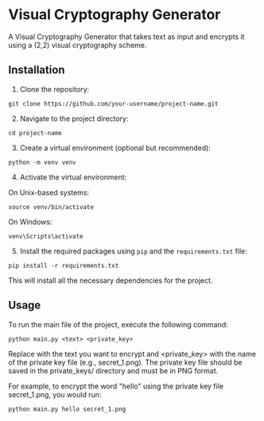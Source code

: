 # Visual Cryptography Generator
A Visual Cryptography Generator that takes text as input and encrypts it using a (2,2) visual cryptography scheme.


## Installation

1. Clone the repository:

``git clone https://github.com/your-username/project-name.git``


2. Navigate to the project directory:

`cd project-name`


3. Create a virtual environment (optional but recommended):

`python -m venv venv`


4. Activate the virtual environment:  

On Unix-based systems:

`source venv/bin/activate`


On Windows:

`venv\Scripts\activate`

5. Install the required packages using `pip` and the `requirements.txt` file:

`pip install -r requirements.txt`


This will install all the necessary dependencies for the project.

## Usage

To run the main file of the project, execute the following command:

`python main.py <text> <private_key>`

Replace <text> with the text you want to encrypt and <private_key> with the name of the private key file (e.g., secret_1.png). The private key file should be saved in the private_keys/ directory and must be in PNG format.

For example, to encrypt the word "hello" using the private key file secret_1.png, you would run:

`python main.py hello secret_1.png`
